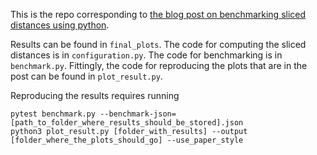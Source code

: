 This is the repo corresponding to [the blog post on benchmarking sliced distances using python](https://vhartmann.com/fast-numpy-aggregation/).

Results can be found in `final_plots`. The code for computing the sliced distances is in `configuration.py`. 
The code for benchmarking is in `benchmark.py`.  Fittingly, the code for reproducing the plots that are in the post can be found in `plot_result.py`.

Reproducing the results requires running

```
pytest benchmark.py --benchmark-json=[path_to_folder_where_results_should_be_stored].json
python3 plot_result.py [folder_with_results] --output [folder_where_the_plots_should_go] --use_paper_style
```
